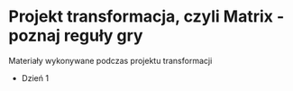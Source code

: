 # Projekt transformacja, czyli Matrix - poznaj reguły gry

Materiały wykonywane podczas projektu transformacji

- Dzień 1
